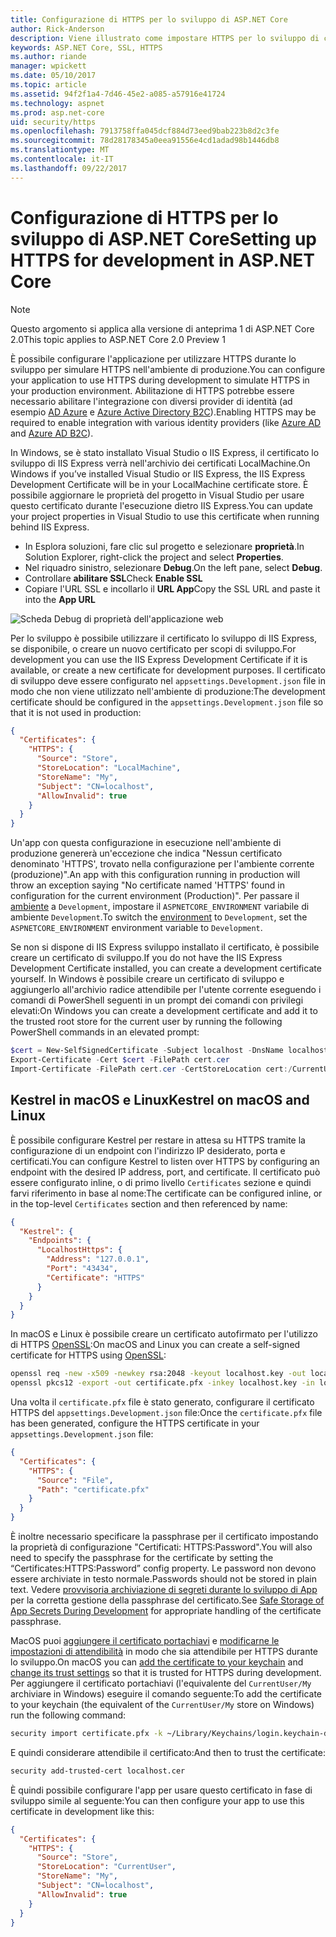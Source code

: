 ```yaml
---
title: Configurazione di HTTPS per lo sviluppo di ASP.NET Core
author: Rick-Anderson
description: Viene illustrato come impostare HTTPS per lo sviluppo di componenti di base di ASP.NET 2.0.
keywords: ASP.NET Core, SSL, HTTPS
ms.author: riande
manager: wpickett
ms.date: 05/10/2017
ms.topic: article
ms.assetid: 94f2f1a4-7d46-45e2-a085-a57916e41724
ms.technology: aspnet
ms.prod: asp.net-core
uid: security/https
ms.openlocfilehash: 7913758ffa045dcf884d73eed9bab223b8d2c3fe
ms.sourcegitcommit: 78d28178345a0eea91556e4cd1adad98b1446db8
ms.translationtype: MT
ms.contentlocale: it-IT
ms.lasthandoff: 09/22/2017
---
```

# <a name="setting-up-https-for-development-in-aspnet-core"></a><span data-ttu-id="4aa99-104">Configurazione di HTTPS per lo sviluppo di ASP.NET Core</span><span class="sxs-lookup"><span data-stu-id="4aa99-104">Setting up HTTPS for development in ASP.NET Core</span></span>

> [!NOTE] 
> <span data-ttu-id="4aa99-105">Questo argomento si applica alla versione di anteprima 1 di ASP.NET Core 2.0</span><span class="sxs-lookup"><span data-stu-id="4aa99-105">This topic applies to ASP.NET Core 2.0 Preview 1</span></span>

<span data-ttu-id="4aa99-106">È possibile configurare l'applicazione per utilizzare HTTPS durante lo sviluppo per simulare HTTPS nell'ambiente di produzione.</span><span class="sxs-lookup"><span data-stu-id="4aa99-106">You can configure your application to use HTTPS during development to simulate HTTPS in your production environment.</span></span> <span data-ttu-id="4aa99-107">Abilitazione di HTTPS potrebbe essere necessario abilitare l'integrazione con diversi provider di identità (ad esempio [AD Azure](https://azure.microsoft.com/services/active-directory) e [Azure Active Directory B2C](https://azure.microsoft.com/services/active-directory-b2c/)).</span><span class="sxs-lookup"><span data-stu-id="4aa99-107">Enabling HTTPS may be required to enable integration with various identity providers (like [Azure AD](https://azure.microsoft.com/services/active-directory) and [Azure AD B2C](https://azure.microsoft.com/services/active-directory-b2c/)).</span></span>

<a name="iisxpress"></a>

<span data-ttu-id="4aa99-108">In Windows, se è stato installato Visual Studio o IIS Express, il certificato lo sviluppo di IIS Express verrà nell'archivio dei certificati LocalMachine.</span><span class="sxs-lookup"><span data-stu-id="4aa99-108">On Windows if you’ve installed Visual Studio or IIS Express, the IIS Express Development Certificate will be in your LocalMachine certificate store.</span></span> <span data-ttu-id="4aa99-109">È possibile aggiornare le proprietà del progetto in Visual Studio per usare questo certificato durante l'esecuzione dietro IIS Express.</span><span class="sxs-lookup"><span data-stu-id="4aa99-109">You can update your project properties in Visual Studio to use this certificate when running behind IIS Express.</span></span>

   * <span data-ttu-id="4aa99-110">In Esplora soluzioni, fare clic sul progetto e selezionare **proprietà**.</span><span class="sxs-lookup"><span data-stu-id="4aa99-110">In Solution Explorer, right-click the project and select **Properties**.</span></span>
   * <span data-ttu-id="4aa99-111">Nel riquadro sinistro, selezionare **Debug**.</span><span class="sxs-lookup"><span data-stu-id="4aa99-111">On the left pane, select **Debug**.</span></span>
   * <span data-ttu-id="4aa99-112">Controllare **abilitare SSL**</span><span class="sxs-lookup"><span data-stu-id="4aa99-112">Check **Enable SSL**</span></span>
   * <span data-ttu-id="4aa99-113">Copiare l'URL SSL e incollarlo il **URL App**</span><span class="sxs-lookup"><span data-stu-id="4aa99-113">Copy the SSL URL and paste it into the **App URL**</span></span>

![Scheda Debug di proprietà dell'applicazione web](enforcing-ssl/_static/ssl.png)

<span data-ttu-id="4aa99-115">Per lo sviluppo è possibile utilizzare il certificato lo sviluppo di IIS Express, se disponibile, o creare un nuovo certificato per scopi di sviluppo.</span><span class="sxs-lookup"><span data-stu-id="4aa99-115">For development you can use the IIS Express Development Certificate if it is available, or create a new certificate for development purposes.</span></span> <span data-ttu-id="4aa99-116">Il certificato di sviluppo deve essere configurato nel `appsettings.Development.json` file in modo che non viene utilizzato nell'ambiente di produzione:</span><span class="sxs-lookup"><span data-stu-id="4aa99-116">The development certificate should be configured in the `appsettings.Development.json` file so that it is not used in production:</span></span>

```json
{
  "Certificates": {
    "HTTPS": {
      "Source": "Store",
      "StoreLocation": "LocalMachine",
      "StoreName": "My",
      "Subject": "CN=localhost",
      "AllowInvalid": true
    }
  }
}
```

<span data-ttu-id="4aa99-117">Un'app con questa configurazione in esecuzione nell'ambiente di produzione genererà un'eccezione che indica "Nessun certificato denominato 'HTTPS', trovato nella configurazione per l'ambiente corrente (produzione)".</span><span class="sxs-lookup"><span data-stu-id="4aa99-117">An app with this configuration running in production will throw an exception saying "No certificate named 'HTTPS' found in configuration for the current environment (Production)".</span></span> <span data-ttu-id="4aa99-118">Per passare il [ambiente](xref:fundamentals/environments) a `Development`, impostare il `ASPNETCORE_ENVIRONMENT` variabile di ambiente `Development`.</span><span class="sxs-lookup"><span data-stu-id="4aa99-118">To switch the [environment](xref:fundamentals/environments) to `Development`, set the `ASPNETCORE_ENVIRONMENT` environment variable to `Development`.</span></span>

<span data-ttu-id="4aa99-119">Se non si dispone di IIS Express sviluppo installato il certificato, è possibile creare un certificato di sviluppo.</span><span class="sxs-lookup"><span data-stu-id="4aa99-119">If you do not have the IIS Express Development Certificate installed, you can create a development certificate yourself.</span></span> <span data-ttu-id="4aa99-120">In Windows è possibile creare un certificato di sviluppo e aggiungerlo all'archivio radice attendibile per l'utente corrente eseguendo i comandi di PowerShell seguenti in un prompt dei comandi con privilegi elevati:</span><span class="sxs-lookup"><span data-stu-id="4aa99-120">On Windows you can create a development certificate and add it to the trusted root store for the current user by running the following PowerShell commands in an elevated prompt:</span></span>

```powershell
$cert = New-SelfSignedCertificate -Subject localhost -DnsName localhost -FriendlyName "ASP.NET Core Development" -KeyUsage DigitalSignature -TextExtension @("2.5.29.37={text}1.3.6.1.5.5.7.3.1") 
Export-Certificate -Cert $cert -FilePath cert.cer
Import-Certificate -FilePath cert.cer -CertStoreLocation cert:/CurrentUser/Root
```

<a name="OpenSSL"></a>

## <a name="kestrel-on--macos-and-linux"></a><span data-ttu-id="4aa99-121">Kestrel in macOS e Linux</span><span class="sxs-lookup"><span data-stu-id="4aa99-121">Kestrel on  macOS and Linux</span></span>

<span data-ttu-id="4aa99-122">È possibile configurare Kestrel per restare in attesa su HTTPS tramite la configurazione di un endpoint con l'indirizzo IP desiderato, porta e certificati.</span><span class="sxs-lookup"><span data-stu-id="4aa99-122">You can  configure Kestrel to listen over HTTPS by configuring an endpoint with the desired IP address, port, and certificate.</span></span> <span data-ttu-id="4aa99-123">Il certificato può essere configurato inline, o di primo livello `Certificates` sezione e quindi farvi riferimento in base al nome:</span><span class="sxs-lookup"><span data-stu-id="4aa99-123">The certificate can be configured inline, or in the top-level `Certificates` section and then referenced by name:</span></span>

```json
{
  "Kestrel": {
    "Endpoints": {
      "LocalhostHttps": {
        "Address": "127.0.0.1",
        "Port": "43434",
        "Certificate": "HTTPS"
      }
    }
  }
}

```

<span data-ttu-id="4aa99-124">In macOS e Linux è possibile creare un certificato autofirmato per l'utilizzo di HTTPS [OpenSSL](https://www.openssl.org/):</span><span class="sxs-lookup"><span data-stu-id="4aa99-124">On macOS and Linux you can create a self-signed certificate for HTTPS using [OpenSSL](https://www.openssl.org/):</span></span>

```bash
openssl req -new -x509 -newkey rsa:2048 -keyout localhost.key -out localhost.cer -days 365 -subj /CN=localhost
openssl pkcs12 -export -out certificate.pfx -inkey localhost.key -in localhost.cer
```

<span data-ttu-id="4aa99-125">Una volta il `certificate.pfx` file è stato generato, configurare il certificato HTTPS del `appsettings.Development.json` file:</span><span class="sxs-lookup"><span data-stu-id="4aa99-125">Once the `certificate.pfx` file has been generated, configure the HTTPS certificate in your `appsettings.Development.json` file:</span></span>

```json
{
  "Certificates": {
    "HTTPS": {
      "Source": "File",
      "Path": "certificate.pfx"
    }
  }
}
```

<span data-ttu-id="4aa99-126">È inoltre necessario specificare la passphrase per il certificato impostando la proprietà di configurazione "Certificati: HTTPS:Password".</span><span class="sxs-lookup"><span data-stu-id="4aa99-126">You will also need to specify the passphrase for the certificate by setting the “Certificates:HTTPS:Password” config property.</span></span> <span data-ttu-id="4aa99-127">Le password non devono essere archiviate in testo normale.</span><span class="sxs-lookup"><span data-stu-id="4aa99-127">Passwords should not be stored in plain text.</span></span> <span data-ttu-id="4aa99-128">Vedere [provvisoria archiviazione di segreti durante lo sviluppo di App](app-secrets.md) per la corretta gestione della passphrase del certificato.</span><span class="sxs-lookup"><span data-stu-id="4aa99-128">See [Safe Storage of App Secrets During Development](app-secrets.md) for appropriate handling of the certificate passphrase.</span></span>

<span data-ttu-id="4aa99-129">MacOS puoi [aggiungere il certificato portachiavi](https://support.apple.com/kb/PH20129?locale=en_US) e [modificarne le impostazioni di attendibilità](https://support.apple.com/kb/PH20127?locale=en_US&viewlocale=en_US) in modo che sia attendibile per HTTPS durante lo sviluppo.</span><span class="sxs-lookup"><span data-stu-id="4aa99-129">On macOS you can [add the certificate to your keychain](https://support.apple.com/kb/PH20129?locale=en_US) and [change its trust settings](https://support.apple.com/kb/PH20127?locale=en_US&viewlocale=en_US) so that it is trusted for HTTPS during development.</span></span> <span data-ttu-id="4aa99-130">Per aggiungere il certificato portachiavi (l'equivalente del `CurrentUser/My` archiviare in Windows) eseguire il comando seguente:</span><span class="sxs-lookup"><span data-stu-id="4aa99-130">To add the certificate to your keychain (the equivalent of the `CurrentUser/My` store on Windows) run the following command:</span></span>

```bash
security import certificate.pfx -k ~/Library/Keychains/login.keychain-db
```

<span data-ttu-id="4aa99-131">E quindi considerare attendibile il certificato:</span><span class="sxs-lookup"><span data-stu-id="4aa99-131">And then to trust the certificate:</span></span>

```bash
security add-trusted-cert localhost.cer
```

<span data-ttu-id="4aa99-132">È quindi possibile configurare l'app per usare questo certificato in fase di sviluppo simile al seguente:</span><span class="sxs-lookup"><span data-stu-id="4aa99-132">You can then configure your app to use this certificate in development like this:</span></span>

```json
{
  "Certificates": {
    "HTTPS": {
      "Source": "Store",
      "StoreLocation": "CurrentUser",
      "StoreName": "My",
      "Subject": "CN=localhost",
      "AllowInvalid": true
    }
  }
}
```
